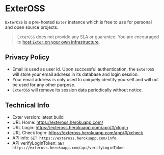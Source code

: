 # ExterOSS

`ExterOSS` is a pre-hosted `Exter` instance which is free to use for personal and open source projects.

> `ExterOSS` does not provide any SLA or guarantee. You are encouraged to [host `Exter` on your own infrastructure](README.md#buil--run).

## Privacy Policy

- Email is used as user id. Upon successful authentication, the `ExterOSS` will store your email address in its database and login session.
- Your email address is only used to uniquely identify yourself and will not be used for any other purpose. 
- `ExterOSS` will remove its session data periodically without notice.

## Technical Info

- Exter version: latest build
- URL Home: https://exteross.herokuapp.com/
- URL Login: https://exteross.herokuapp.com/app/#/xlogin
- URL Check login: https://exteross.herokuapp.com/app/#/xcheck
- API info: `GET https://exteross.herokuapp.com/info`
- API verifyLoginToken: `GET https://exteross.herokuapp.com/api/verifyLoginToken`
